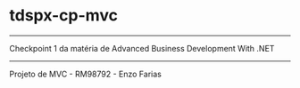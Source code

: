# tdspx-cp-mvc
***
Checkpoint 1 da matéria de Advanced Business Development With .NET
***
Projeto de MVC - RM98792 - Enzo Farias
